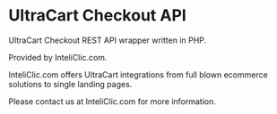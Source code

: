 UltraCart Checkout API
======================

UltraCart Checkout REST API wrapper written in PHP. 

Provided by InteliClic.com.

InteliClic.com offers UltraCart integrations from full blown ecommerce solutions to single landing pages. 

Please contact us at InteliClic.com for more information.